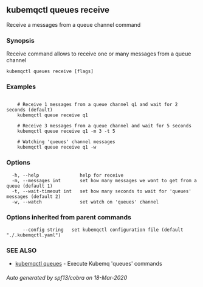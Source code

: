 ## kubemqctl queues receive

Receive a messages from a queue channel command

### Synopsis

Receive command allows to receive one or many messages from a queue channel

```
kubemqctl queues receive [flags]
```

### Examples

```

	# Receive 1 messages from a queue channel q1 and wait for 2 seconds (default)
	kubemqctl queue receive q1

	# Receive 3 messages from a queue channel and wait for 5 seconds
	kubemqctl queue receive q1 -m 3 -t 5

	# Watching 'queues' channel messages
	kubemqctl queue receive q1 -w

```

### Options

```
  -h, --help               help for receive
  -m, --messages int       set how many messages we want to get from a queue (default 1)
  -t, --wait-timeout int   set how many seconds to wait for 'queues' messages (default 2)
  -w, --watch              set watch on 'queues' channel
```

### Options inherited from parent commands

```
      --config string   set kubemqctl configuration file (default "./.kubemqctl.yaml")
```

### SEE ALSO

* [kubemqctl queues](kubemqctl_queues.md)	 - Execute Kubemq 'queues' commands

###### Auto generated by spf13/cobra on 18-Mar-2020
